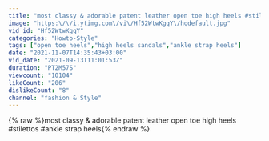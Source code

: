 ```yaml
---
title: "most classy & adorable patent leather open toe high heels #stilettos #ankle strap heels"
image: "https:\/\/i.ytimg.com\/vi\/Hf52WtwKgqY\/hqdefault.jpg"
vid_id: "Hf52WtwKgqY"
categories: "Howto-Style"
tags: ["open toe heels","high heels sandals","ankle strap heels"]
date: "2021-11-07T14:35:43+03:00"
vid_date: "2021-09-13T11:01:53Z"
duration: "PT2M57S"
viewcount: "10104"
likeCount: "206"
dislikeCount: "8"
channel: "fashion & Style"
---
```

{% raw %}most classy &amp; adorable patent leather open toe high heels #stilettos #ankle strap heels{% endraw %}
